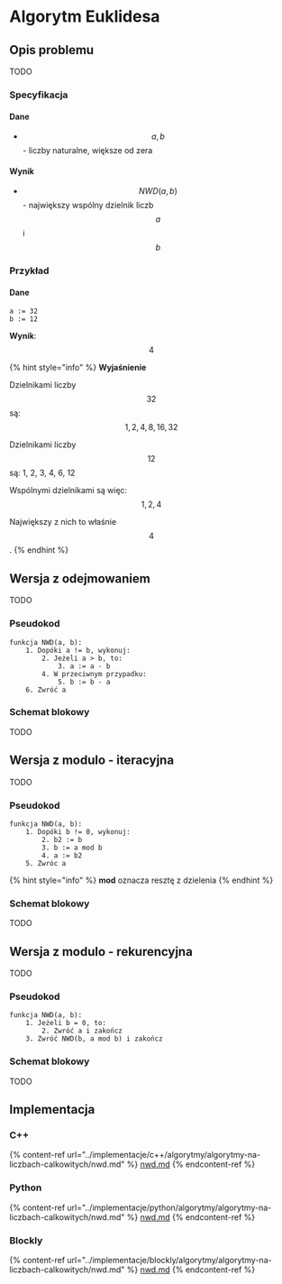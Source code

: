 # Algorytm Euklidesa

## Opis problemu

TODO

### Specyfikacja

#### Dane

* $$a, b$$ - liczby naturalne, większe od zera

#### Wynik

* $$NWD(a,b)$$ - największy wspólny dzielnik liczb $$a$$ i $$b$$ 

### Przykład

#### Dane

```
a := 32
b := 12
```

**Wynik**: $$4$$ 

{% hint style="info" %}
**Wyjaśnienie**

Dzielnikami liczby $$32$$ są: $$1, 2, 4, 8, 16, 32$$

Dzielnikami liczby $$12$$ są: 1, 2, 3, 4, 6, 12

Wspólnymi dzielnikami są więc: $$1, 2, 4$$ 

Największy z nich to właśnie $$4$$.
{% endhint %}

## Wersja z odejmowaniem

TODO

### Pseudokod

```
funkcja NWD(a, b):
    1. Dopóki a != b, wykonuj:
        2. Jeżeli a > b, to:
            3. a := a - b
        4. W przeciwnym przypadku:
            5. b := b - a
    6. Zwróć a
```

### Schemat blokowy

TODO

## Wersja z modulo - iteracyjna

TODO

### Pseudokod

```
funkcja NWD(a, b):
    1. Dopóki b != 0, wykonuj:
        2. b2 := b
        3. b := a mod b
        4. a := b2
    5. Zwróc a
```

{% hint style="info" %}
**mod** oznacza resztę z dzielenia
{% endhint %}

### Schemat blokowy

TODO

## Wersja z modulo - rekurencyjna

TODO

### Pseudokod

```
funkcja NWD(a, b):
    1. Jeżeli b = 0, to:
        2. Zwróć a i zakończ
    3. Zwróć NWD(b, a mod b) i zakończ
```

### Schemat blokowy

TODO

## Implementacja

### C++

{% content-ref url="../implementacje/c++/algorytmy/algorytmy-na-liczbach-calkowitych/nwd.md" %}
[nwd.md](../implementacje/c++/algorytmy/algorytmy-na-liczbach-calkowitych/nwd.md)
{% endcontent-ref %}

### Python

{% content-ref url="../implementacje/python/algorytmy/algorytmy-na-liczbach-calkowitych/nwd.md" %}
[nwd.md](../implementacje/python/algorytmy/algorytmy-na-liczbach-calkowitych/nwd.md)
{% endcontent-ref %}

### Blockly

{% content-ref url="../implementacje/blockly/algorytmy/algorytmy-na-liczbach-calkowitych/nwd.md" %}
[nwd.md](../implementacje/blockly/algorytmy/algorytmy-na-liczbach-calkowitych/nwd.md)
{% endcontent-ref %}


